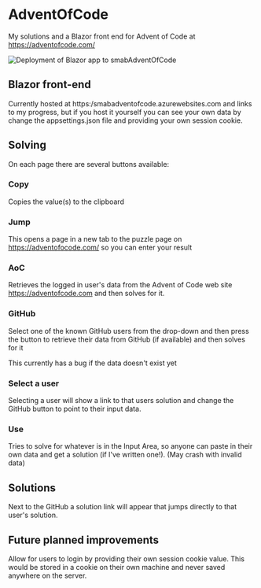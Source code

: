 # AdventOfCode
My solutions and a Blazor front end for Advent of Code at https://adventofcode.com/

![Deployment of Blazor app to smabAdventOfCode](https://github.com/smabuk/AdventOfCode/workflows/Deploy%20ASP.NET%20Core%20Web%20Application%20to%20smabAdventOfCode/badge.svg)

## Blazor front-end
Currently hosted at https:/smabadventofcode.azurewebsites.com and links to my progress, but if you host it yourself
you can see your own data by change the appsettings.json file and providing your own session cookie.

## Solving
On each page there are several buttons available:

### Copy
Copies the value(s) to the clipboard

### Jump
This opens a page in a new tab to the puzzle page on https://adventofocode.com/ so you can enter your result

### AoC
Retrieves the logged in user's data from the Advent of Code web site https://adventofcode.com 
and then solves for it.

### GitHub
Select one of the known GitHub users from the drop-down and then press the button to retrieve 
their data from GitHub (if available) and then solves for it

This currently has a bug if the data doesn't exist yet

### Select a user
Selecting a user will show a link to that users solution and change the GitHub button to point to their input data.

### Use
Tries to solve for whatever is in the Input Area, so anyone can paste in their own data and get a solution
(if I've written one!).
(May crash with invalid data)

## Solutions
Next to the GitHub a solution link will appear that jumps directly to that user's solution.

## Future planned improvements
Allow for users to login by providing their own session cookie value.
This would be stored in a cookie on their own machine and never saved anywhere on the server.

